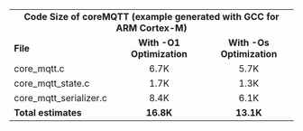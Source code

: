 <table>
    <tr>
        <td colspan="3"><center><b>Code Size of coreMQTT (example generated with GCC for ARM Cortex-M)</b></center></td>
    </tr>
    <tr>
        <td><b>File</b></td>
        <td><b><center>With -O1 Optimization</center></b></td>
        <td><b><center>With -Os Optimization</center></b></td>
    </tr>
    <tr>
        <td>core_mqtt.c</td>
        <td><center>6.7K</center></td>
        <td><center>5.7K</center></td>
    </tr>
    <tr>
        <td>core_mqtt_state.c</td>
        <td><center>1.7K</center></td>
        <td><center>1.3K</center></td>
    </tr>
    <tr>
        <td>core_mqtt_serializer.c</td>
        <td><center>8.4K</center></td>
        <td><center>6.1K</center></td>
    </tr>
    <tr>
        <td><b>Total estimates</b></td>
        <td><b><center>16.8K</center></b></td>
        <td><b><center>13.1K</center></b></td>
    </tr>
</table>
